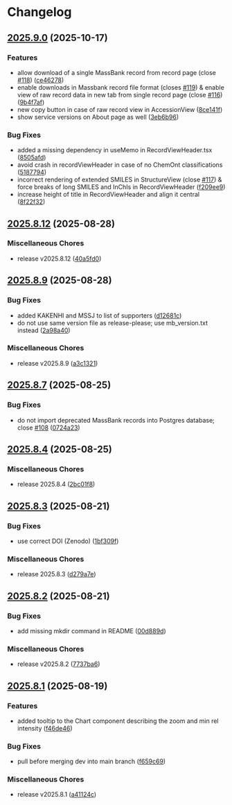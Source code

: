 # Changelog

## [2025.9.0](https://github.com/MassBank/MassBank3/compare/v2025.8.12...v2025.9.0) (2025-10-17)


### Features

* allow download of a single MassBank record from record page (close [#118](https://github.com/MassBank/MassBank3/issues/118)) ([ce46278](https://github.com/MassBank/MassBank3/commit/ce462785f8b640763541cba087619bba7dc2b0d3))
* enable downloads in Massbank record file format (closes [#119](https://github.com/MassBank/MassBank3/issues/119)) & enable view of raw record data in new tab from single record page (close [#116](https://github.com/MassBank/MassBank3/issues/116)) ([9b4f7af](https://github.com/MassBank/MassBank3/commit/9b4f7afe7f7b2a1d8e39a570a148c718d271cd63))
* new copy button in case of raw record view in AccessionView ([8ce141f](https://github.com/MassBank/MassBank3/commit/8ce141f45093d639f6e74eb8638d2b8fe6406af4))
* show service versions on About page as well ([3eb6b96](https://github.com/MassBank/MassBank3/commit/3eb6b966301c2b53cea653a7f066a9a8e1b66f89))


### Bug Fixes

* added a missing dependency in useMemo in RecordViewHeader.tsx ([8505afd](https://github.com/MassBank/MassBank3/commit/8505afdfbc175317a978e7aab8c43a8e3726bebf))
* avoid crash in recordViewHeader in case of no ChemOnt classifications ([5187794](https://github.com/MassBank/MassBank3/commit/5187794fde77a599cf541421ceeb31061c5f0680))
* incorrect rendering of extended SMILES in StructureView (close [#117](https://github.com/MassBank/MassBank3/issues/117)) & force breaks of long SMILES and InChIs in RecordViewHeader ([f209ee9](https://github.com/MassBank/MassBank3/commit/f209ee94dab4dcd7d25b63cbe3adf253557ba08e))
* increase height of title in RecordViewHeader and align it central ([8f22f32](https://github.com/MassBank/MassBank3/commit/8f22f327179e731df18109e2117afc46d8b91c12))

## [2025.8.12](https://github.com/MassBank/MassBank3/compare/v2025.8.11...v2025.8.12) (2025-08-28)


### Miscellaneous Chores

* release v2025.8.12 ([40a5fd0](https://github.com/MassBank/MassBank3/commit/40a5fd087a84fa89cd620d405e071d6c52542a95))

## [2025.8.9](https://github.com/MassBank/MassBank3/compare/v2025.8.8...v2025.8.9) (2025-08-28)


### Bug Fixes

* added KAKENHI and MSSJ to list of supporters ([d12681c](https://github.com/MassBank/MassBank3/commit/d12681c58a5861af5cc372e4e0520e37abb3260a))
* do not use same version file as release-please; use mb_version.txt instead ([2a98a40](https://github.com/MassBank/MassBank3/commit/2a98a40b8d4defbcfb498d1dd6d4eae70fe11e3d))


### Miscellaneous Chores

* release v2025.8.9 ([a3c1321](https://github.com/MassBank/MassBank3/commit/a3c1321d096859f0bb5986f68a457646162a01ee))

## [2025.8.7](https://github.com/MassBank/MassBank3/compare/v2025.8.6...v2025.8.7) (2025-08-25)


### Bug Fixes

* do not import deprecated MassBank records into Postgres database; close [#108](https://github.com/MassBank/MassBank3/issues/108) ([0724a23](https://github.com/MassBank/MassBank3/commit/0724a23cb19f56513119c655fc5a9c95f30deb45))

## [2025.8.4](https://github.com/MassBank/MassBank3/compare/v2025.8.3...v2025.8.4) (2025-08-25)


### Miscellaneous Chores

* release 2025.8.4 ([2bc01f8](https://github.com/MassBank/MassBank3/commit/2bc01f884930cd5c45da0c29157951a891e2a9f3))

## [2025.8.3](https://github.com/MassBank/MassBank3/compare/v2025.8.2...v2025.8.3) (2025-08-21)


### Bug Fixes

* use correct DOI (Zenodo) ([1bf309f](https://github.com/MassBank/MassBank3/commit/1bf309f39808e5b3c84c11bdf35dd52a87439783))


### Miscellaneous Chores

* release 2025.8.3 ([d279a7e](https://github.com/MassBank/MassBank3/commit/d279a7e48c71e68da28f31247823bc9ee61dfa65))

## [2025.8.2](https://github.com/MassBank/MassBank3/compare/v2025.8.1...v2025.8.2) (2025-08-21)


### Bug Fixes

* add missing mkdir  command in README ([00d889d](https://github.com/MassBank/MassBank3/commit/00d889d31e448e24a8890e3d5635fd5844d04d56))


### Miscellaneous Chores

* release v2025.8.2 ([7737ba6](https://github.com/MassBank/MassBank3/commit/7737ba6d4070bece7ea33632c47049491fca09c7))

## [2025.8.1](https://github.com/MassBank/MassBank3/compare/v2025.8.0...v2025.8.1) (2025-08-19)


### Features

* added tooltip to the Chart component describing the zoom and min rel intensity ([f46de46](https://github.com/MassBank/MassBank3/commit/f46de46e318f2bb2305a4575c10177c507bd4973))


### Bug Fixes

* pull before merging dev into main branch ([f659c69](https://github.com/MassBank/MassBank3/commit/f659c696495df6b87a58c4b32dfd5ea194263048))


### Miscellaneous Chores

* release v2025.8.1 ([a41124c](https://github.com/MassBank/MassBank3/commit/a41124cfee5ece233803631243395b58aeb7f23d))
